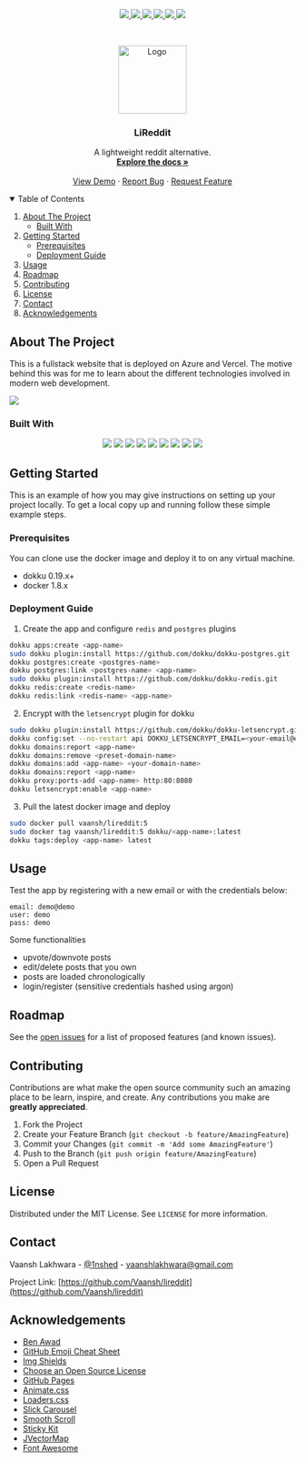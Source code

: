 <!-- HEADERS -->
<p align="center">
  <a href="https://github.com/Vaansh/lireddit/graphs/contributors">
    <img src="https://img.shields.io/github/contributors/Vaansh/lireddit.svg?style=for-the-badge">
  </a>
  <a href="https://github.com/Vaansh/lireddit/network/members">
    <img src="https://img.shields.io/github/forks/Vaansh/lireddit.svg?style=for-the-badge">
  </a>
  <a href="https://github.com/Vaansh/lireddit/stargazers">
    <img src="https://img.shields.io/github/stars/Vaansh/lireddit.svg?style=for-the-badge">
  </a>
  <a href="https://github.com/Vaansh/lireddit/issues">
    <img src="https://img.shields.io/github/issues/Vaansh/lireddit.svg?style=for-the-badge">
  </a>
  <a href="https://github.com/Vaansh/lireddit/blob/main/LICENSE.md">
    <img src="https://img.shields.io/github/license/Vaansh/lireddit.svg?style=for-the-badge">
  </a>
  <a href="https://linkedin.com/in/Vaansh">
    <img src="https://img.shields.io/badge/-LinkedIn-black.svg?style=for-the-badge&logo=linkedin&colorB=555">
  </a>
</p>

<!-- PROJECT LOGO -->
<br />
<p align="center">
  <a href="https://github.com/Vaansh/lireddit">
    <img src="https://i.pinimg.com/originals/0d/f7/5a/0df75a7a9d23f959a2b81996400ac752.png" alt="Logo" height="120">
  </a>

  <h3 align="center">LiReddit</h3>

  <p align="center">
    A lightweight reddit alternative.
    <br />
    <a href="https://github.com/Vaansh/lireddit"><strong>Explore the docs »</strong></a>
    <br />
    <br />
    <a href="https://vaansh.me">View Demo</a>
    ·
    <a href="https://github.com/Vaansh/lireddit/issues">Report Bug</a>
    ·
    <a href="https://github.com/Vaansh/lireddit/issues">Request Feature</a>
  </p>
</p>

<!-- TABLE OF CONTENTS -->
<details open="open">
  <summary>Table of Contents</summary>
  <ol>
    <li>
      <a href="#about-the-project">About The Project</a>
      <ul>
        <li><a href="">Built With</a></li>
      </ul>
    </li>
    <li>
      <a href="#getting-started">Getting Started</a>
      <ul>
        <li><a href="#prerequisites">Prerequisites</a></li>
        <li><a href="#deployment-guide">Deployment Guide</a></li>
      </ul>
    </li>
    <li><a href="#usage">Usage</a></li>
    <li><a href="#roadmap">Roadmap</a></li>
    <li><a href="#contributing">Contributing</a></li>
    <li><a href="#license">License</a></li>
    <li><a href="#contact">Contact</a></li>
    <li><a href="#acknowledgements">Acknowledgements</a></li>
  </ol>
</details>

## About The Project

This is a fullstack website that is deployed on Azure and Vercel. The motive behind this was for me to learn about the different technologies involved in modern web development.

<a href="https://vaansh.me">
    <img src="https://i.imgur.com/lvpvv7d.png">
  </a>

### Built With

<p align="center">
  <img src="https://img.shields.io/badge/Node.js-43853D?style=for-the-badge&logo=node.js&logoColor=white">
  <img src="https://img.shields.io/badge/React-20232A?style=for-the-badge&logo=react&logoColor=61DAFB">
  <img src="https://img.shields.io/badge/Chakra%20UI-319795?style=for-the-badge&logo=Chakra%20UI&logoColor=white">
  <img src="https://img.shields.io/badge/TypeScript-007ACC?style=for-the-badge&logo=typescript&logoColor=white">
  <img src="https://img.shields.io/badge/GraphQl-E10098?style=for-the-badge&logo=graphql&logoColor=white">
  <img src="https://img.shields.io/badge/Redis-DC382D?style=for-the-badge&logo=Redis&logoColor=white">
  <img src="https://img.shields.io/badge/PostgreSQL-316192?style=for-the-badge&logo=postgresql&logoColor=white">
  <img src="https://img.shields.io/badge/Azure-0089D6?style=for-the-badge&logo=Microsoft-Azure&logoColor=white">
  <img src="https://img.shields.io/badge/Vercel-000000?style=for-the-badge&logo=Vercel&logoColor=white">  
</p>

<!-- GETTING STARTED -->

## Getting Started

This is an example of how you may give instructions on setting up your project locally.
To get a local copy up and running follow these simple example steps.

### Prerequisites

You can clone use the docker image and deploy it to on any virtual machine.

- dokku 0.19.x+
- docker 1.8.x

### Deployment Guide

1. Create the app and configure `redis` and `postgres` plugins

```zsh
dokku apps:create <app-name>
sudo dokku plugin:install https://github.com/dokku/dokku-postgres.git
dokku postgres:create <postgres-name>
dokku postgres:link <postgres-name> <app-name>
sudo dokku plugin:install https://github.com/dokku/dokku-redis.git
dokku redis:create <redis-name>
dokku redis:link <redis-name> <app-name>
```

2. Encrypt with the `letsencrypt` plugin for dokku

```zsh
sudo dokku plugin:install https://github.com/dokku/dokku-letsencrypt.git
dokku config:set --no-restart api DOKKU_LETSENCRYPT_EMAIL=<your-email@email.com>
dokku domains:report <app-name>
dokku domains:remove <preset-domain-name>
dokku domains:add <app-name> <your-domain-name>
dokku domains:report <app-name>
dokku proxy:ports-add <app-name> http:80:8080
dokku letsencrypt:enable <app-name>
```

3. Pull the latest docker image and deploy

```zsh
sudo docker pull vaansh/lireddit:5
sudo docker tag vaansh/lireddit:5 dokku/<app-name>:latest
dokku tags:deploy <app-name> latest
```

## Usage

Test the app by registering with a new email or with the credentials below:

```
email: demo@demo
user: demo
pass: demo
```

Some functionalities

- upvote/downvote posts
- edit/delete posts that you own
- posts are loaded chronologically
- login/register (sensitive credentials hashed using argon)

## Roadmap

See the [open issues](https://github.com/Vaansh/lireddit/issues) for a list of proposed features (and known issues).

<!-- CONTRIBUTING -->

## Contributing

Contributions are what make the open source community such an amazing place to be learn, inspire, and create. Any contributions you make are **greatly appreciated**.

1. Fork the Project
2. Create your Feature Branch (`git checkout -b feature/AmazingFeature`)
3. Commit your Changes (`git commit -m 'Add some AmazingFeature'`)
4. Push to the Branch (`git push origin feature/AmazingFeature`)
5. Open a Pull Request

<!-- LICENSE -->

## License

Distributed under the MIT License. See `LICENSE` for more information.

<!-- CONTACT -->

## Contact

Vaansh Lakhwara - [@1nshed](https://twitter.com/vaansh_lakhwara) - vaanshlakhwara@gmail.com

Project Link: [https://github.com/Vaansh/lireddit](https://github.com/Vaansh/lireddit)

<!-- ACKNOWLEDGEMENTS -->

## Acknowledgements

- [Ben Awad](https://www.benawad.com)
- [GitHub Emoji Cheat Sheet](https://www.webpagefx.com/tools/emoji-cheat-sheet)
- [Img Shields](https://shields.io)
- [Choose an Open Source License](https://choosealicense.com)
- [GitHub Pages](https://pages.github.com)
- [Animate.css](https://daneden.github.io/animate.css)
- [Loaders.css](https://connoratherton.com/loaders)
- [Slick Carousel](https://kenwheeler.github.io/slick)
- [Smooth Scroll](https://github.com/cferdinandi/smooth-scroll)
- [Sticky Kit](http://leafo.net/sticky-kit)
- [JVectorMap](http://jvectormap.com)
- [Font Awesome](https://fontawesome.com)
